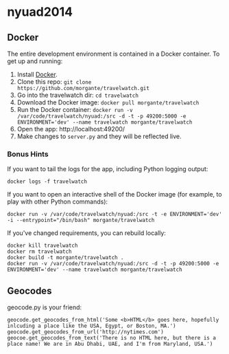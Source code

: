 nyuad2014
=========

## Docker
The entire development environment is contained in a Docker container. To get up and running:

1. Install [Docker](https://www.docker.io/gettingstarted/#h_installation).
2.  Clone this repo: ```git clone https://github.com/morgante/travelwatch.git```
3. Go into the travelwatch dir: ```cd travelwatch```
4. Download the Docker image: ```docker pull morgante/travelwatch```
5. Run the Docker container: ```docker run -v /var/code/travelwatch/nyuad:/src -d -t -p 49200:5000 -e ENVIRONMENT='dev' --name travelwatch morgante/travelwatch```
6. Open the app: http://localhost:49200/
7. Make changes to ```server.py``` and they will be reflected live.

### Bonus Hints
If you want to tail the logs for the app, including Python logging output:

	docker logs -f travelwatch

If you want to open an interactive shell of the Docker image (for example, to play with other Python commands):

	docker run -v /var/code/travelwatch/nyuad:/src -t -e ENVIRONMENT='dev' -i --entrypoint="/bin/bash" morgante/travelwatch


If you've changed requirements, you can rebuild locally:

	docker kill travelwatch
	docker rm travelwatch
	docker build -t morgante/travelwatch .
	docker run -v /var/code/travelwatch/nyuad:/src -d -t -p 49200:5000 -e ENVIRONMENT='dev' --name travelwatch morgante/travelwatch


## Geocodes

geocode.py is your friend:

```import geocode
geocode.get_geocodes_from_html('Some <b>HTML</b> goes here, hopefully inlcuding a place like the USA, Egypt, or Boston, MA.')
geocode.get_geocodes_from_url('http://nytimes.com')
geocoe.get_geocodes_from_text('There is no HTML here, but there is a place name! We are in Abu Dhabi, UAE, and I'm from Maryland, USA.')
```
   
